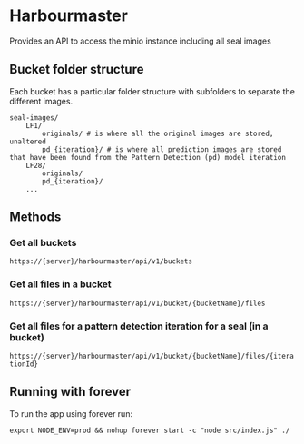 # Harbourmaster

Provides an API to access the minio instance including all seal images

## Bucket folder structure

Each bucket has a particular folder structure with subfolders to separate the different images.

```
seal-images/
    LF1/
        originals/ # is where all the original images are stored, unaltered
        pd_{iteration}/ # is where all prediction images are stored that have been found from the Pattern Detection (pd) model iteration
    LF28/
        originals/
        pd_{iteration}/
    ...
```

## Methods

### Get all buckets

`https://{server}/harbourmaster/api/v1/buckets`

### Get all files in a bucket

`https://{server}/harbourmaster/api/v1/bucket/{bucketName}/files`

### Get all files for a pattern detection iteration for a seal (in a bucket)

`https://{server}/harbourmaster/api/v1/bucket/{bucketName}/files/{iterationId}`

## Running with forever

To run the app using forever run:

```
export NODE_ENV=prod && nohup forever start -c "node src/index.js" ./
```
